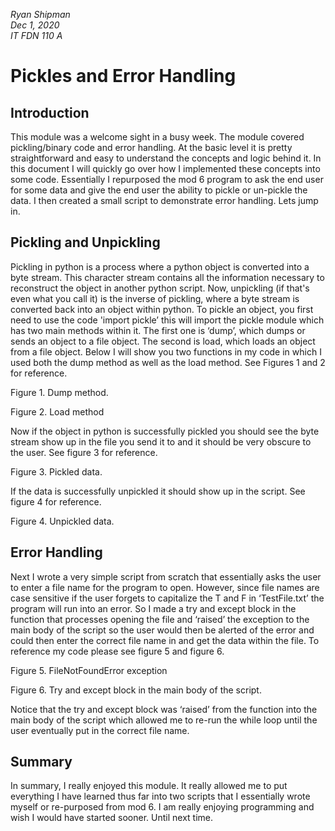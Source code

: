 *Ryan Shipman*  
*Dec 1, 2020*  
*IT FDN 110 A*  


# Pickles and Error Handling

## Introduction

This module was a welcome sight in a busy week.  The module covered pickling/binary code and error handling.  At the basic level it is pretty straightforward and easy to understand the concepts and logic behind it.  In this document I will quickly go over how I implemented these concepts into some code.  Essentially I repurposed the mod 6 program to ask the end user for some data and give the end user the ability to pickle or un-pickle the data.  I then created a small script to demonstrate error handling.  Lets jump in. 

## Pickling and Unpickling

Pickling in python is a process where a python object is converted into a byte stream.  This character stream contains all the information necessary to reconstruct the object in another python script.  Now, unpickling (if that's even what you call it) is the inverse of pickling, where a byte stream is converted back into an object within python. 
To pickle an object, you first need to use the code 'import pickle’ this will import the pickle module which has two main methods within it.  The first one is ‘dump’, which dumps or sends an object to a file object.  The second is load, which loads an object from a file object.  Below I will show you two functions in my code in which I used both the dump method as well as the load method.  See Figures 1 and 2 for reference.


Figure 1.  Dump method.


Figure 2. Load method

Now if the object in python is successfully pickled you should see the byte stream show up in the file you send it to and it should be very obscure to the user.  See figure 3 for reference.

 Figure 3. Pickled data. 

If the data is successfully unpickled it should show up in the script.  See figure 4 for reference.

Figure 4. Unpickled data.

## Error Handling

Next I wrote a very simple script from scratch that essentially asks the user to enter a file name for the program to open.  However, since file names are case sensitive if the user forgets to capitalize the T and F in ‘TestFile.txt’  the program will run into an error.  So I made a try and except block in the function that processes opening the file and ‘raised’ the exception to the main body of the script so the user would then be alerted of the error and could then enter the correct file name in and get the data within the file.  To reference my code please see figure 5 and figure 6.

Figure 5. FileNotFoundError exception


Figure 6.  Try and except block in the main body of the script.

Notice that the try and except block was ‘raised’ from the function into the main body of the script which allowed me to re-run the while loop until the user eventually put in the correct file name.

## Summary

 In summary, I really enjoyed this module.  It really allowed me to put everything I have learned thus far into two scripts that I essentially wrote myself or re-purposed from mod 6.  I am really enjoying programming and wish I would have started sooner.  Until next time.

